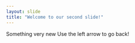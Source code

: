 ```yaml
---
layout: slide
title: "Welcome to our second slide!"
---
```

Something very new 
Use the left arrow to go back!
